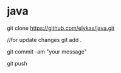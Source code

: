 # java

git clone https://github.com/elykas/java.git

//for update changes
git add .

git commit -am "your message"

git push
